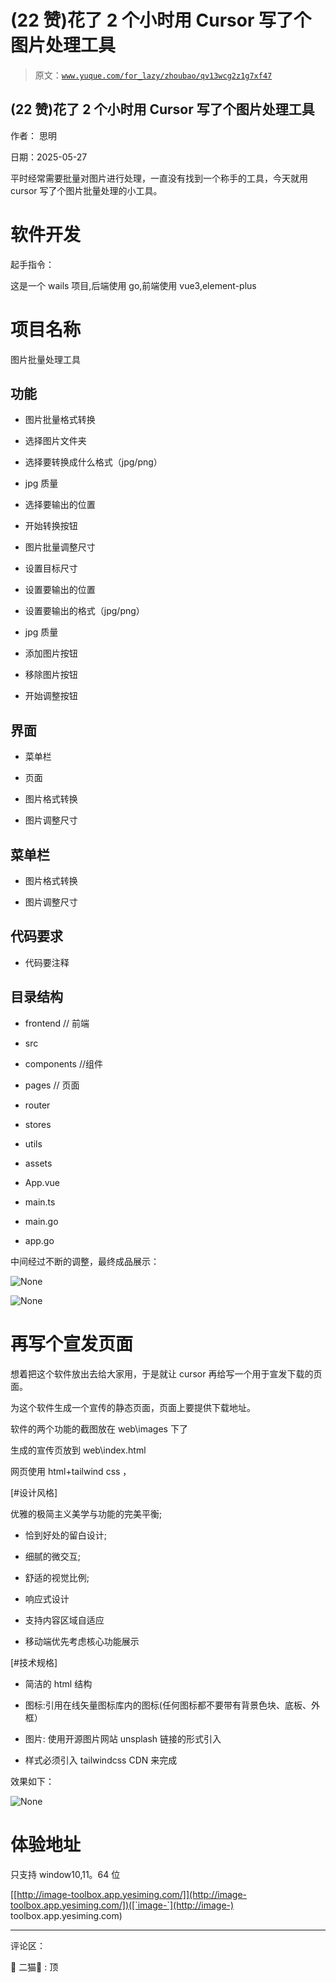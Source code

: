 # (22 赞)花了 2 个小时用 Cursor 写了个图片处理工具

> 原文：[`www.yuque.com/for_lazy/zhoubao/qv13wcg2z1g7xf47`](https://www.yuque.com/for_lazy/zhoubao/qv13wcg2z1g7xf47)

## (22 赞)花了 2 个小时用 Cursor 写了个图片处理工具

作者： 思明

日期：2025-05-27

平时经常需要批量对图片进行处理，一直没有找到一个称手的工具，今天就用 cursor 写了个图片批量处理的小工具。

# 软件开发

起手指令：

这是一个 wails 项目,后端使用 go,前端使用 vue3,element-plus

# 项目名称

图片批量处理工具

## 功能

- 图片批量格式转换

- 选择图片文件夹

- 选择要转换成什么格式（jpg/png）

- jpg 质量

- 选择要输出的位置

- 开始转换按钮

- 图片批量调整尺寸

- 设置目标尺寸

- 设置要输出的位置

- 设置要输出的格式（jpg/png）

- jpg 质量

- 添加图片按钮

- 移除图片按钮

- 开始调整按钮

## 界面

- 菜单栏

- 页面

- 图片格式转换

- 图片调整尺寸

## 菜单栏

- 图片格式转换

- 图片调整尺寸

## 代码要求

- 代码要注释

## 目录结构

- frontend // 前端

- src

- components //组件

- pages // 页面

- router

- stores

- utils

- assets

- App.vue

- main.ts

- main.go

- app.go

中间经过不断的调整，最终成品展示：

![](img/b759f12fbfa7c3bdb047f97967e013fb.png "None")

![](img/3f47af765b8a3d182aa4c0f29128db1d.png "None")

# 再写个宣发页面

想着把这个软件放出去给大家用，于是就让 cursor 再给写一个用于宣发下载的页面。

为这个软件生成一个宣传的静态页面，页面上要提供下载地址。

软件的两个功能的截图放在 web\images 下了

生成的宣传页放到 web\index.html

网页使用 html+tailwind css ，

[#设计风格]

优雅的极简主义美学与功能的完美平衡;

- 恰到好处的留白设计;

- 细腻的微交互;

- 舒适的视觉比例;

- 响应式设计

- 支持内容区域自适应

- 移动端优先考虑核心功能展示

[#技术规格]

- 简洁的 html 结构

- 图标:引用在线矢量图标库内的图标(任何图标都不要带有背景色块、底板、外框）

- 图片: 使用开源图片网站 unsplash 链接的形式引入

- 样式必须引入 tailwindcss CDN 来完成

效果如下：

![](img/1db1186d143c676c91aeaf97d9779aeb.png "None")

# 体验地址

只支持 window10,11。64 位

[[http://image-toolbox.app.yesiming.com/]](http://image-toolbox.app.yesiming.com/])([`image-`](http://image-) toolbox.app.yesiming.com)

* * *

评论区：

 二猫 : 顶